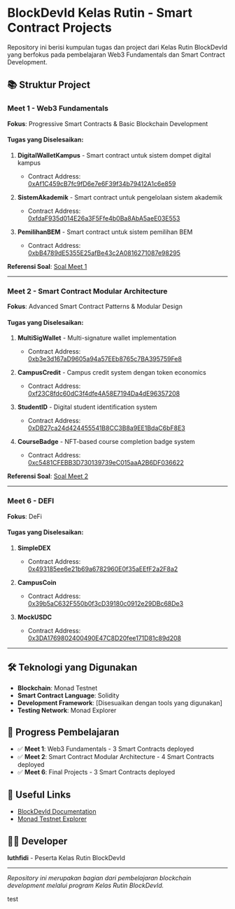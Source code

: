 # BlockDevId Kelas Rutin - Smart Contract Projects

Repository ini berisi kumpulan tugas dan project dari Kelas Rutin BlockDevId yang berfokus pada pembelajaran Web3 Fundamentals dan Smart Contract Development.

## 📚 Struktur Project

### Meet 1 - Web3 Fundamentals
**Fokus**: Progressive Smart Contracts & Basic Blockchain Development

#### Tugas yang Diselesaikan:
1. **DigitalWalletKampus** - Smart contract untuk sistem dompet digital kampus
   - Contract Address: [0xAf1C459cB7fc9fD6e7e6F39f34b79412A1c6e859](https://testnet.monadexplorer.com/address/0xAf1C459cB7fc9fD6e7e6F39f34b79412A1c6e859?tab=Contract)

2. **SistemAkademik** - Smart contract untuk pengelolaan sistem akademik
   - Contract Address: [0xfdaF935d014E26a3F5Ffe4b0Ba8AbA5aeE03E553](https://testnet.monadexplorer.com/address/0xfdaF935d014E26a3F5Ffe4b0Ba8AbA5aeE03E553?tab=Contract)

3. **PemilihanBEM** - Smart contract untuk sistem pemilihan BEM
   - Contract Address: [0xbB4789dE5355E25afBe43c2A0816271087e98295](https://testnet.monadexplorer.com/address/0xbB4789dE5355E25afBe43c2A0816271087e98295?tab=Contract)

**Referensi Soal**: [Soal Meet 1](https://docs.ethjkt.com/docs/Tutorial/Kelas-Rutin-BlockDevId/Sesi-1-Web3-Fundamentals/sesi-1#tantangan-kedua-progressive-smart-contracts-1430---1600)

---

### Meet 2 - Smart Contract Modular Architecture
**Fokus**: Advanced Smart Contract Patterns & Modular Design

#### Tugas yang Diselesaikan:
1. **MultiSigWallet** - Multi-signature wallet implementation
   - Contract Address: [0xb3e3d167aD9605a94a57EEb8765c7BA395759Fe8](https://testnet.monadexplorer.com/address/0xb3e3d167aD9605a94a57EEb8765c7BA395759Fe8?tab=Contract)

2. **CampusCredit** - Campus credit system dengan token economics
   - Contract Address: [0xf23C8fdc60dC3f4dfe4A58E7194Da4dE96357208](https://testnet.monadexplorer.com/address/0xf23C8fdc60dC3f4dfe4A58E7194Da4dE96357208?tab=Contract)

3. **StudentID** - Digital student identification system
   - Contract Address: [0xDB27ca24d424455541B8CC3B8a9EE1BdaC6bF8E3](https://testnet.monadexplorer.com/address/0xDB27ca24d424455541B8CC3B8a9EE1BdaC6bF8E3?tab=Contract)

4. **CourseBadge** - NFT-based course completion badge system
   - Contract Address: [0xc5481CFEBB3D730139739eC015aaA2B6DF036622](https://testnet.monadexplorer.com/address/0xc5481CFEBB3D730139739eC015aaA2B6DF036622?tab=Contract)

**Referensi Soal**: [Soal Meet 2](https://docs.ethjkt.com/docs/Tutorial/Kelas-Rutin-BlockDevId/Sesi-2-Smart-Contract-Modular-Architecture/sesi-2#tantangan-2-kampus-token-suite-implementation)

---

### Meet 6 - DEFI
**Fokus**: DeFi

#### Tugas yang Diselesaikan:
1. **SimpleDEX**
   - Contract Address: [0x493185ee6e21b69a6782960E0f35aEEfF2a2F8a2](https://testnet.monadexplorer.com/address/0x493185ee6e21b69a6782960E0f35aEEfF2a2F8a2?tab=Contract)

2. **CampusCoin**
   - Contract Address: [0x39b5aC632F550b0f3cD39180c0912e29DBc68De3](https://testnet.monadexplorer.com/address/0x39b5aC632F550b0f3cD39180c0912e29DBc68De3?tab=Contract)

3. **MockUSDC**
   - Contract Address: [0x3DA1769802400490E47C8D20fee171D81c89d208](https://testnet.monadexplorer.com/address/0x3DA1769802400490E47C8D20fee171D81c89d208?tab=Contract)

---

## 🛠 Teknologi yang Digunakan
- **Blockchain**: Monad Testnet
- **Smart Contract Language**: Solidity
- **Development Framework**: [Disesuaikan dengan tools yang digunakan]
- **Testing Network**: Monad Explorer

## 📝 Progress Pembelajaran
- ✅ **Meet 1**: Web3 Fundamentals - 3 Smart Contracts deployed
- ✅ **Meet 2**: Smart Contract Modular Architecture - 4 Smart Contracts deployed
- ✅ **Meet 6**: Final Projects - 3 Smart Contracts deployed

## 🔗 Useful Links
- [BlockDevId Documentation](https://docs.ethjkt.com/)
- [Monad Testnet Explorer](https://testnet.monadexplorer.com/)

## 👨‍💻 Developer
**luthfidi** - Peserta Kelas Rutin BlockDevId

---

*Repository ini merupakan bagian dari pembelajaran blockchain development melalui program Kelas Rutin BlockDevId.*

test